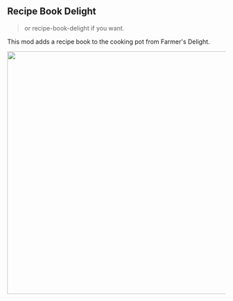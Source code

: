 ## Recipe Book Delight

> or recipe-book-delight if you want.

This mod adds a recipe book to the cooking pot from Farmer's Delight.

<img style="display: block;margin-left: auto;margin-right: auto;" src="https://user-images.githubusercontent.com/104443436/235844492-72062bca-f54c-43d6-9e19-fa3bfd108f09.png" alt="" width="560" />